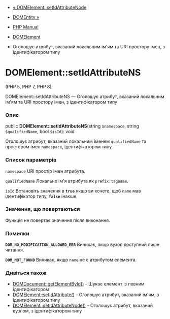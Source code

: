 - [«
DOMElement::setIdAttributeNode](domelement.setidattributenode.md)
- [DOMEntity »](class.domentity.md)

- [PHP Manual](index.md)
- [DOMElement](class.domelement.md)
- Оголошує атрибут, вказаний локальним ім'ям та URI простору
імен, з ідентифікатором типу

# DOMElement::setIdAttributeNS

(PHP 5, PHP 7, PHP 8)

DOMElement::setIdAttributeNS — Оголошує атрибут, вказаний локальним
ім'ям та URI простору імен, з ідентифікатором типу

### Опис

public **DOMElement::setIdAttributeNS**(string `$namespace`, string
`$qualifiedName`, bool `$isId`): void

Оголошує атрибут, вказаний локальним іменем `qualifiedName` та
простором імен `namespace`, ідентифікатором типу.

### Список параметрів

`namespace`
URI простір імен атрибута.

`qualifiedName`
Локальне ім'я атрибута як `prefix:tagname`.

`isId`
Встановіть значення в **`true`** якщо ви хочете, щоб `name` мав
ідентифікатор типу, **`false`** інакше.

### Значення, що повертаються

Функція не повертає значення після виконання.

### Помилки

**`DOM_NO_MODIFICATION_ALLOWED_ERR`**
Виникає, якщо вузол доступний лише читання.

**`DOM_NOT_FOUND`**
Виникає, якщо `name` не є атрибутом елемента.

### Дивіться також

- [DOMDocument::getElementById()](domdocument.getelementbyid.md) -
Шукає елемент із певним ідентифікатором
- [DOMElement::setIdAttribute()](domelement.setidattribute.md) -
Оголошує атрибут, вказаний ім'ям, з ідентифікатором типу
- [DOMElement::setIdAttributeNode()](domelement.setidattributenode.md) -
Оголошує атрибут, вказаний вузлом, з ідентифікатором типу
